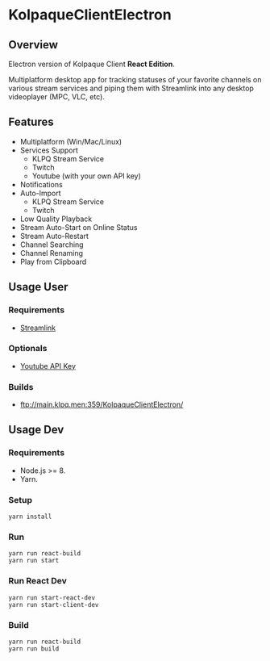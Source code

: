 # KolpaqueClientElectron

## Overview
Electron version of Kolpaque Client **React Edition**.

Multiplatform desktop app for tracking statuses of your favorite channels on various stream services and piping them with Streamlink into any desktop videoplayer (MPC, VLC, etc).

## Features
- Multiplatform (Win/Mac/Linux)
- Services Support
  - KLPQ Stream Service
  - Twitch
  - Youtube (with your own API key)
- Notifications
- Auto-Import
  - KLPQ Stream Service
  - Twitch
- Low Quality Playback
- Stream Auto-Start on Online Status
- Stream Auto-Restart
- Channel Searching
- Channel Renaming
- Play from Clipboard

## Usage User

### Requirements
- [Streamlink](https://github.com/streamlink/streamlink)

### Optionals
- [Youtube API Key](https://console.developers.google.com/apis/library/youtube.googleapis.com)

### Builds
- ftp://main.klpq.men:359/KolpaqueClientElectron/

## Usage Dev

### Requirements
- Node.js >= 8.
- Yarn.

### Setup
```
yarn install
```

### Run
```
yarn run react-build
yarn run start
```

### Run React Dev
```
yarn run start-react-dev
yarn run start-client-dev
```

### Build
```
yarn run react-build
yarn run build
```
